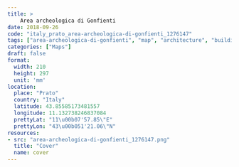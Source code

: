 ```yaml
---
title: > 
    Area archeologica di Gonfienti
date: 2018-09-26
code: "italy_prato_area-archeologica-di-gonfienti_1276147"
tags: ["area-archeologica-di-gonfienti", "map", "architecture", "buildings", "Prato", "Italy"]
categories: ["Maps"]
draft: false
format:
  width: 210
  height: 297
  unit: 'mm'
location:
  place: "Prato"
  country: "Italy"
  latitude: 43.85585173481557
  longitude: 11.132738246837084
  prettyLat: "11\u00b07'57.85\"E"
  prettyLon: "43\u00b051'21.06\"N"
resources:
- src: "area-archeologica-di-gonfienti_1276147.png"
  title: "Cover"
  name: cover
---
```

